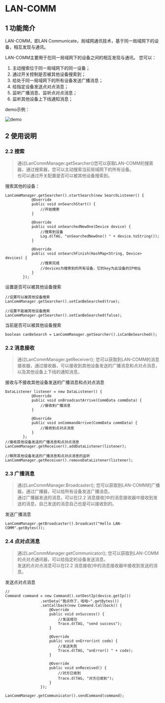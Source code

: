 # LAN-COMM
## 1 功能简介
LAN-COMM，即LAN Communicate，局域网通讯技术，基于同一局域网下的设备，相互发现与通讯。

LAN-COMM主要用于在同一局域网下的设备之间的相互发现与通讯。
您可以：

1. 主动搜索位于同一局域网下的同一设备；
2. 通过开关控制是否被其他设备搜索到；
3. 给处于同一局域网下的所有设备发送广播消息；
4. 给指定设备发送点对点消息；
5. 监听广播消息、监听点对点消息；
6. 监听其他设备上下线通知消息；

demo示例：

![demo](D:\develop\code\lancommdemo\doc\img\demo.gif)


## 2 使用说明
### 2.2 搜索
> 通过LanCommManager.getSearcher()您可以获取LAN-COMM的搜索器，通过搜索器，您可以主动搜索当前局域网下的所有设备。  
也可以通过开关配置是否可以被其他设备搜索到。  

搜索其他的设备：
```
LanCommManager.getSearcher().startSearch(new SearchListener() {
            @Override
            public void onSearchStart() {
                //开始搜索
            }

            @Override
            public void onSearchedNewOne(Device device) {
                //搜索到设备
                Log.d(TAG, "onSearchedNewOne() " + device.toString());
            }

            @Override
            public void onSearchFinish(HashMap<String, Device> devices) {
                //搜索完成
                //devices为搜索到的所有设备，它的key为此设备的IP地址
            }
        });
```


设置是否可以被其他设备搜索
```
//设置可以被其他设备搜索
LanCommManager.getSearcher().setCanBeSearched(true);

//设置不能被其他设备搜索
LanCommManager.getSearcher().setCanBeSearched(false);
```


当前是否可以被其他设备搜索
```
boolean canBeSearch = LanCommManager.getSearcher().isCanBeSearched();
```

### 2.2 消息接收
> 通过LanCommManager.getReceiver(); 您可以获取到LAN-COMM的消息接收器，通过接收器，可以接收到其他设备发送的广播消息和点对点消息，以及其他设备上下线的通知消息。  

接收与不接收其他设备发送的广播消息和点对点消息
```
DataListener listener = new DataListener() {
            @Override
            public void onBroadcastArrive(CommData commData) {
                //接收到广播消息
            }

            @Override
            public void onCommandArrive(CommData commData) {
                //接收到点对点消息
            }
        };
//接收其他设备发送的广播消息和点对点消息
LanCommManager.getReceiver().addDataListener(listener);

//移除其他设备发送的广播消息和点对点消息的监听
LanCommManager.getReceiver().removeDataListener(listener);
```
### 2.3 广播消息
> 通过LanCommManager.Broadcaster(); 您可以获取到LAN-COMM的广播器，通过广播器，可以给所有设备发送广播消息。  
通过广播器发送的消息，可以在[2.2 消息接收]中的消息接收器中接收到发送的消息，自己发送的消息自己也是可以接收到的。  

发送广播消息
```
LanCommManager.getBroadcaster().broadcast("Hello LAN-COMM".getBytes());
```

### 2.4 点对点消息
> 通过LanCommManager.getCommunicator(); 您可以获取到LAN-COMM的点对点通讯器，可以给指定的设备发送消息。  
发送的点对点消息可以在[2.2 消息接收]中的消息接收器中接收到发送的消息。

发送点对点消息
```
//
Command command = new Command().setDestIp(device.getIp())
                .setData("我点你了，哈哈~".getBytes())
                .setCallback(new Command.Callback() {
                    @Override
                    public void onSuccess() {
                        //发送成功
                        Trace.d(TAG, "send success");
                    }

                    @Override
                    public void onError(int code) {
                        //发送失败
                        Trace.d(TAG, "onError() " + code);
                    }

                    @Override
                    public void onReceived() {
                        //对方已收到
                        Trace.d(TAG, "对方已收到");
                    }
                });

LanCommManager.getCommunicator().sendCommand(command);
```
